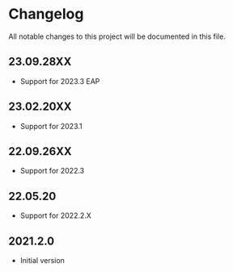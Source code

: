 # Changelog
All notable changes to this project will be documented in this file.

## 23.09.28XX
- Support for 2023.3 EAP

## 23.02.20XX
- Support for 2023.1

## 22.09.26XX
- Support for 2022.3

## 22.05.20
- Support for 2022.2.X

## 2021.2.0
- Initial version

